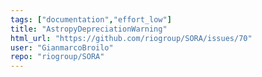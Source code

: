 ```yaml
---
tags: ["documentation","effort_low"]
title: "AstropyDepreciationWarning"
html_url: "https://github.com/riogroup/SORA/issues/70"
user: "GianmarcoBroilo"
repo: "riogroup/SORA"
---
```


